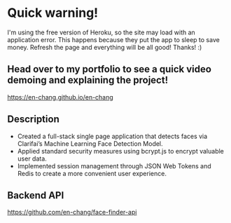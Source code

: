 # Quick warning!

I'm using the free version of Heroku, so the site may load with an application error. This happens because they put the app to sleep to save money. Refresh the page and everything will be all good! Thanks! :)

## Head over to my portfolio to see a quick video demoing and explaining the project!

https://en-chang.github.io/en-chang

## Description

* Created a full-stack single page application that detects faces via Clarifai’s Machine Learning Face Detection Model.
* Applied standard security measures using bcrypt.js to encrypt valuable user data.
* Implemented session management through JSON Web Tokens and Redis to create a more convenient user experience.

## Backend API

https://github.com/en-chang/face-finder-api
